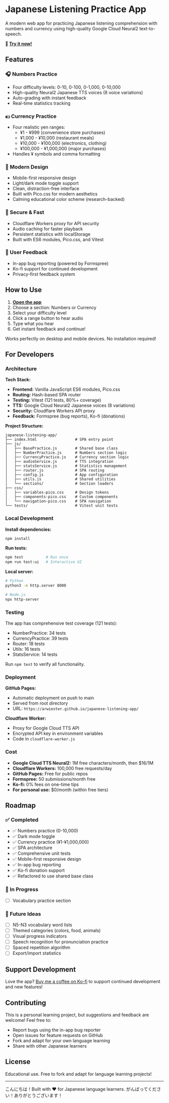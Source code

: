 # Japanese Listening Practice App

A modern web app for practicing Japanese listening comprehension with numbers and currency using high-quality Google Cloud Neural2 text-to-speech.

**🎯 [Try it now!](https://arwiester.github.io/japanese-listening-app/)**

## Features

### 🎧 Numbers Practice
- Four difficulty levels: 0-10, 0-100, 0-1,000, 0-10,000
- High-quality Neural2 Japanese TTS voices (8 voice variations)
- Auto-grading with instant feedback
- Real-time statistics tracking

### 💴 Currency Practice
- Four realistic yen ranges:
  - ¥1 - ¥999 (convenience store purchases)
  - ¥1,000 - ¥10,000 (restaurant meals)
  - ¥10,000 - ¥100,000 (electronics, clothing)
  - ¥100,000 - ¥1,000,000 (major purchases)
- Handles ¥ symbols and comma formatting

### 🎨 Modern Design
- Mobile-first responsive design
- Light/dark mode toggle support
- Clean, distraction-free interface
- Built with Pico.css for modern aesthetics
- Calming educational color scheme (research-backed)

### 🔐 Secure & Fast
- Cloudflare Workers proxy for API security
- Audio caching for faster playback
- Persistent statistics with localStorage
- Built with ES6 modules, Pico.css, and Vitest

### 🐛 User Feedback
- In-app bug reporting (powered by Formspree)
- Ko-fi support for continued development
- Privacy-first feedback system

## How to Use

1. **[Open the app](https://arwiester.github.io/japanese-listening-app/)**
2. Choose a section: Numbers or Currency
3. Select your difficulty level
4. Click a range button to hear audio
5. Type what you hear
6. Get instant feedback and continue!

Works perfectly on desktop and mobile devices. No installation required!

## For Developers

### Architecture

**Tech Stack:**
- **Frontend:** Vanilla JavaScript ES6 modules, Pico.css
- **Routing:** Hash-based SPA router
- **Testing:** Vitest (121 tests, 80%+ coverage)
- **TTS:** Google Cloud Neural2 Japanese voices (8 variations)
- **Security:** Cloudflare Workers API proxy
- **Feedback:** Formspree (bug reports), Ko-fi (donations)

**Project Structure:**
```
japanese-listening-app/
├── index.html                 # SPA entry point
├── js/
│   ├── BasePractice.js        # Shared base class
│   ├── NumberPractice.js      # Numbers section logic
│   ├── CurrencyPractice.js    # Currency section logic
│   ├── audioService.js        # TTS integration
│   ├── statsService.js        # Statistics management
│   ├── router.js              # SPA routing
│   ├── config.js              # App configuration
│   ├── utils.js               # Shared utilities
│   └── sections/              # Section loaders
├── css/
│   ├── variables-pico.css     # Design tokens
│   ├── components-pico.css    # Custom components
│   └── navigation-pico.css    # SPA navigation
└── tests/                     # Vitest unit tests
```

### Local Development

**Install dependencies:**
```bash
npm install
```

**Run tests:**
```bash
npm test          # Run once
npm run test:ui   # Interactive UI
```

**Local server:**
```bash
# Python
python3 -m http.server 8000

# Node.js
npx http-server
```

### Testing

The app has comprehensive test coverage (121 tests):
- NumberPractice: 34 tests
- CurrencyPractice: 39 tests
- Router: 18 tests
- Utils: 16 tests
- StatsService: 14 tests

Run `npm test` to verify all functionality.

### Deployment

**GitHub Pages:**
- Automatic deployment on push to main
- Served from root directory
- URL: `https://arwiester.github.io/japanese-listening-app/`

**Cloudflare Worker:**
- Proxy for Google Cloud TTS API
- Encrypted API key in environment variables
- Code in `cloudflare-worker.js`

### Cost

- **Google Cloud TTS Neural2:** 1M free characters/month, then $16/1M
- **Cloudflare Workers:** 100,000 free requests/day
- **GitHub Pages:** Free for public repos
- **Formspree:** 50 submissions/month free
- **Ko-fi:** 0% fees on one-time tips
- **For personal use:** $0/month (within free tiers)

## Roadmap

### ✅ Completed
- ✅ Numbers practice (0-10,000)
- ✅ Dark mode toggle
- ✅ Currency practice (¥1-¥1,000,000)
- ✅ SPA architecture
- ✅ Comprehensive unit tests
- ✅ Mobile-first responsive design
- ✅ In-app bug reporting
- ✅ Ko-fi donation support
- ✅ Refactored to use shared base class

### 🚧 In Progress
- [ ] Vocabulary practice section

### 🔮 Future Ideas
- [ ] N5-N3 vocabulary word lists
- [ ] Themed categories (colors, food, animals)
- [ ] Visual progress indicators
- [ ] Speech recognition for pronunciation practice
- [ ] Spaced repetition algorithm
- [ ] Export/import statistics

## Support Development

Love the app? [Buy me a coffee on Ko-fi](https://ko-fi.com/J3J2R8EOV) to support continued development and new features!

## Contributing

This is a personal learning project, but suggestions and feedback are welcome! Feel free to:
- Report bugs using the in-app bug reporter
- Open issues for feature requests on GitHub
- Fork and adapt for your own language learning
- Share with other Japanese learners

## License

Educational use. Free to fork and adapt for language learning projects!

---

こんにちは！Built with ❤️ for Japanese language learners. がんばってください！ありがとうございます！